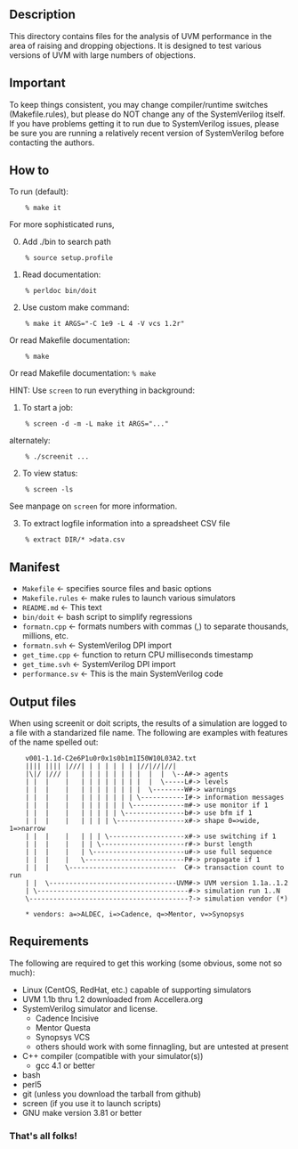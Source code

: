 Description
-----------

This directory contains files for the analysis
of UVM performance in the area of raising and dropping
objections. It is designed to test various versions
of UVM with large numbers of objections.

Important
---------
To keep things consistent, you may change compiler/runtime
switches (Makefile.rules), but please do NOT change any
of the SystemVerilog itself. If you have problems getting
it to run due to SystemVerilog issues, please be sure you
are running a relatively recent version of SystemVerilog
before contacting the authors.

How to
------

To run (default):

```
    % make it
```

For more sophisticated runs,

0. Add ./bin to search path

```
    % source setup.profile
```

1. Read documentation:

```
    % perldoc bin/doit
```

2. Use custom make command:

```
    % make it ARGS="-C 1e9 -L 4 -V vcs 1.2r"
```

Or read Makefile documentation:
```
    % make
```

Or read Makefile documentation:
``
    % make
``

HINT: Use `screen` to run everything in background:

1. To start a job:

```
    % screen -d -m -L make it ARGS="..."
```

alternately:

```
    % ./screenit ...
```

2. To view status:

```
    % screen -ls
```

See manpage on `screen` for more information.

3. To extract logfile information into a spreadsheet CSV file

```
    % extract DIR/* >data.csv
```

Manifest
--------

- `Makefile` <- specifies source files and basic options
- `Makefile.rules` <- make rules to launch various simulators
- `README.md` <- This text
- `bin/doit` <- bash script to simplify regressions
- `formatn.cpp` <- formats numbers with commas (,) to separate thousands, millions, etc.
- `formatn.svh` <- SystemVerilog DPI import
- `get_time.cpp` <- function to return CPU milliseconds timestamp
- `get_time.svh` <- SystemVerilog DPI import
- `performance.sv` <- This is the main SystemVerilog code

Output files
------------

When using screenit or doit scripts, the results of a simulation are logged to a
file with a standarized file name. The following are examples with features of
the name spelled out:

```
    v001-1.1d-C2e6P1u0r0x1s0b1m1I50W10L03A2.txt                           
    |||| |||| |///| | | | | | | |//|//|//|                                
    |\|/ |/// |   | | | | | | | |  |  |  \--A#-> agents                   
    | |  |    |   | | | | | | | |  |  \-----L#-> levels                   
    | |  |    |   | | | | | | | |  \--------W#-> warnings                 
    | |  |    |   | | | | | | | \-----------I#-> information messages     
    | |  |    |   | | | | | | \-------------m#-> use monitor if 1         
    | |  |    |   | | | | | \---------------b#-> use bfm if 1             
    | |  |    |   | | | | \-----------------x#-> shape 0=>wide, 1=>narrow 
    | |  |    |   | | | \-------------------x#-> use switching if 1       
    | |  |    |   | | \---------------------r#-> burst length             
    | |  |    |   | \-----------------------u#-> use full sequence        
    | |  |    |   \-------------------------P#-> propagate if 1           
    | |  |    \---------------------------  C#-> transaction count to run 
    | |  \--------------------------------UVM#-> UVM version 1.1a..1.2    
    | \--------------------------------------#-> simulation run 1..N      
    \----------------------------------------?-> simulation vendor (*)    

    * vendors: a=>ALDEC, i=>Cadence, q=>Mentor, v=>Synopsys 
```

Requirements
------------
The following are required to get this working (some obvious, some not so much):

- Linux (CentOS, RedHat, etc.) capable of supporting simulators
- UVM 1.1b thru 1.2 downloaded from Accellera.org
- SystemVerilog simulator and license.
  + Cadence Incisive
  + Mentor Questa
  + Synopsys VCS
  + others should work with some finnagling, but are untested at present
- C++ compiler (compatible with your simulator(s))
  + gcc 4.1 or better
- bash
- perl5
- git (unless you download the tarball from github)
- screen (if you use it to launch scripts)
- GNU make version 3.81 or better

### That's all folks!
